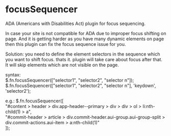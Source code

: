 # focusSequencer
ADA (Americans with Disabilities Act) 
plugin for focus sequencing.

In case your site is not compatible for ADA due to improper focus shifting on page. 
And it is getting harder as you have many dynamic elements on page then this plugin can fix the focus sequence issue for you.

Solution: you need to define the element selectors in the sequence which you want to shift focus. thats it. plugin will take care about focus after that. It will skip elements which are not visible on the page. 

syntax:  
$.fn.focusSequencer(["selector1", "selector2", "selector n"]);  
$.fn.focusSequencer(["selector1", "selector2", "selector n"], 'keydown', 'selector2');  

e.g.: 
$.fn.focusSequencer([<br/>"#content > header > div.app-header--primary > div > div > ol > li:nth-child(1) > a", <br/> "#commit-header > article > div.commit-header.aui-group.aui-group-split > div.commit-actions.aui-item > a:nth-child(1)"<br/>]);

